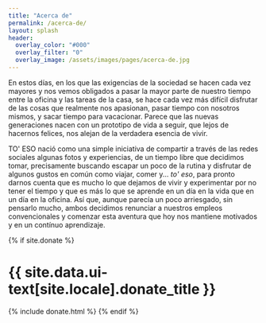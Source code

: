 ```yaml
---
title: "Acerca de"
permalink: /acerca-de/ 
layout: splash
header:
  overlay_color: "#000"
  overlay_filter: "0"
  overlay_image: /assets/images/pages/acerca-de.jpg
---
```


En estos días, en los que las exigencias de la sociedad se hacen cada vez mayores y nos vemos obligados a pasar la mayor parte de nuestro tiempo entre la oficina y las tareas de la casa, se hace cada vez más difícil disfrutar de las cosas que realmente nos apasionan, pasar tiempo con nosotros mismos,  y sacar tiempo para vacacionar. Parece que las nuevas generaciones nacen con un prototipo de vida a seguir, que lejos de hacernos felices, nos alejan de la verdadera esencia de vivir. 

TO' ESO nació como una simple iniciativa de compartir a través de las redes sociales algunas fotos y experiencias, de un tiempo libre que decidimos tomar, precisamente buscando escapar un poco de la rutina y disfrutar de algunos gustos en común como viajar, comer y... _to' eso_, para pronto darnos cuenta que es mucho lo que dejamos de vivir y experimentar por no tener el tiempo y que es más lo que se aprende en un día en la vida que en un día en la oficina. Así que, aunque parecía un poco arriesgado, sin pensarlo mucho, ambos decidimos renunciar a nuestros empleos convencionales y comenzar esta aventura que hoy nos mantiene motivados y en un contínuo aprendizaje.

{% if site.donate %}
  <h1> {{ site.data.ui-text[site.locale].donate_title }} </h1>
  {% include donate.html %}
{% endif %}